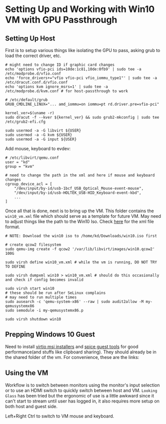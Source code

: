 # Setting Up and Working with Win10 VM with GPU Passthrough

## Setting Up Host

First is to setup various things like isolating the GPU to pass, asking grub to load the correct driver, etc.

```shell
# might need to change ID if graphic card changes
echo 'options vfio-pci ids=10de:1c81,10de:0fb9' | sudo tee -a /etc/modprobe.d/vfio.conf
echo 'force_drivers+="vfio vfio-pci vfio_iommu_type1"' | sudo tee -a /etc/dracut.conf.d/vfio.conf
echo 'options kvm ignore_msrs=1' | sudo tee -a /etc/modprobe.d/kvm.conf # for host-passthrough to work

# /etc/default/grub
GRUB_CMDLINE_LINUX="... amd_iommu=on iommu=pt rd.driver.pre=vfio-pci"

kernel_ver=$(uname -r)
sudo dracut -f --kver ${kernel_ver} && sudo grub2-mkconfig | sudo tee /etc/grub2-efi.cfg

sudo usermod -a -G libvirt ${USER}
sudo usermod -a -G kvm ${USER}
sudo usermod -a -G input ${USER}
```

Add mouse, keyboard to evdev:

```shell
# /etc/libvirt/qemu.conf
user = "kd"
group = "kvm"

# need to change the path in the xml and here if mouse and keyboard changes
cgroup_device_acl = [
    "/dev/input/by-id/usb-1bcf_USB_Optical_Mouse-event-mouse",
    "/dev/input/by-id/usb-HOLTEK_USB-HID_Keyboard-event-kbd",
    ...
]
```

Once all that is done, next is to bring up the VM. This folder contains the `win10_vm.xml` file which should serve as a template for future VM. May need to adjust things like the path to the Win10 Iso. Check [here](2) for the xml file format.

```shell
# NOTE: Download the win10 iso to /home/kd/Downloads/win10.iso first

# create qcow2 filesystem
sudo qemu-img create -f qcow2 '/var/lib/libvirt/images/win10.qcow2' 100G

sudo virsh define win10_vm.xml # while the vm is running, DO NOT TRY TO DEFINE

sudo virsh dumpxml win10 > win10_vm.xml # should do this occasionally and check if config becomes invalid

sudo virsh start win10
# these should be run after SeLinux complains
# may need to run multiple times
sudo ausearch -c 'qemu-system-x86' --raw | sudo audit2allow -M my-qemusystemx86
sudo semodule -i my-qemusystemx86.p

sudo virsh shutdown win10
```

## Prepping Windows 10 Guest

Need to install [virtio msi installers](1) and [spice guest tools](3) for good performance(and stuffs like clipboard sharing). They should already be in the shared folder of the vm. For convenience, these are the links:

## Using the VM

Workflow is to switch between monitors using the monitor's input selection or to use an HDMI switch to quickly switch between host and VM. `Looking Glass` has been tried but the ergonomic of use is a little awkward since it can't start to stream until user has logged in, it also requires more setup on both host and guest side.

Left+Right Ctrl to switch to VM mouse and keyboard.

[1]: https://fedorapeople.org/groups/virt/virtio-win/direct-downloads/latest-virtio/virtio-win-gt-x64.msi
[2]: https://libvirt.org/formatdomain.html
[3]: https://www.spice-space.org/download/windows/spice-guest-tools/spice-guest-tools-latest.exe
